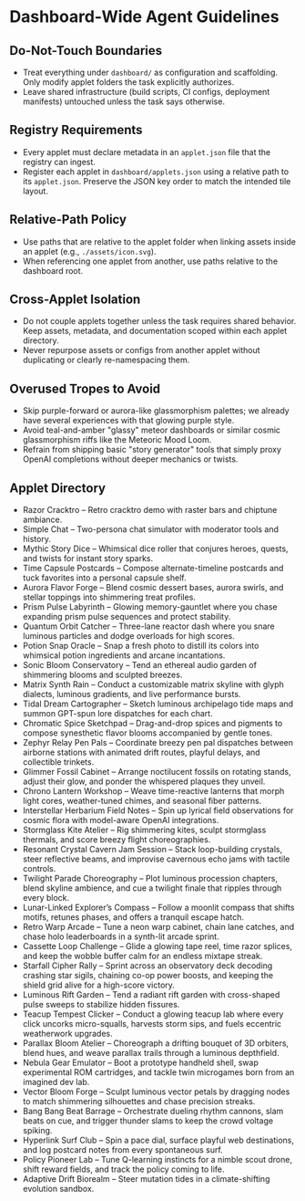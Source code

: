 # Dashboard-Wide Agent Guidelines

## Do-Not-Touch Boundaries
- Treat everything under `dashboard/` as configuration and scaffolding. Only modify applet folders the task explicitly authorizes.
- Leave shared infrastructure (build scripts, CI configs, deployment manifests) untouched unless the task says otherwise.

## Registry Requirements
- Every applet must declare metadata in an `applet.json` file that the registry can ingest.
- Register each applet in `dashboard/applets.json` using a relative path to its `applet.json`. Preserve the JSON key order to match the intended tile layout.

## Relative-Path Policy
- Use paths that are relative to the applet folder when linking assets inside an applet (e.g., `./assets/icon.svg`).
- When referencing one applet from another, use paths relative to the dashboard root.

## Cross-Applet Isolation
- Do not couple applets together unless the task requires shared behavior. Keep assets, metadata, and documentation scoped within each applet directory.
- Never repurpose assets or configs from another applet without duplicating or clearly re-namespacing them.

## Overused Tropes to Avoid
- Skip purple-forward or aurora-like glassmorphism palettes; we already have several experiences with that glowing purple style.
- Avoid teal-and-amber "glassy" meteor dashboards or similar cosmic glassmorphism riffs like the Meteoric Mood Loom.
- Refrain from shipping basic "story generator" tools that simply proxy OpenAI completions without deeper mechanics or twists.

## Applet Directory
- Razor Cracktro – Retro cracktro demo with raster bars and chiptune ambiance.
- Simple Chat – Two-persona chat simulator with moderator tools and history.
- Mythic Story Dice – Whimsical dice roller that conjures heroes, quests, and twists for instant story sparks.
- Time Capsule Postcards – Compose alternate-timeline postcards and tuck favorites into a personal capsule shelf.
- Aurora Flavor Forge – Blend cosmic dessert bases, aurora swirls, and stellar toppings into shimmering treat profiles.
- Prism Pulse Labyrinth – Glowing memory-gauntlet where you chase expanding prism pulse sequences and protect stability.
- Quantum Orbit Catcher – Three-lane reactor dash where you snare luminous particles and dodge overloads for high scores.
- Potion Snap Oracle – Snap a fresh photo to distill its colors into whimsical potion ingredients and arcane incantations.
- Sonic Bloom Conservatory – Tend an ethereal audio garden of shimmering blooms and sculpted breezes.
- Matrix Synth Rain – Conduct a customizable matrix skyline with glyph dialects, luminous gradients, and live performance bursts.
- Tidal Dream Cartographer – Sketch luminous archipelago tide maps and summon GPT-spun lore dispatches for each chart.
- Chromatic Spice Sketchpad – Drag-and-drop spices and pigments to compose synesthetic flavor blooms accompanied by gentle tones.
- Zephyr Relay Pen Pals – Coordinate breezy pen pal dispatches between airborne stations with animated drift routes, playful delays, and collectible trinkets.
- Glimmer Fossil Cabinet – Arrange noctilucent fossils on rotating stands, adjust their glow, and ponder the whispered plaques they unveil.
- Chrono Lantern Workshop – Weave time-reactive lanterns that morph light cores, weather-tuned chimes, and seasonal fiber patterns.
- Interstellar Herbarium Field Notes – Spin up lyrical field observations for cosmic flora with model-aware OpenAI integrations.
- Stormglass Kite Atelier – Rig shimmering kites, sculpt stormglass thermals, and score breezy flight choreographies.
- Resonant Crystal Cavern Jam Session – Stack loop-building crystals, steer reflective beams, and improvise cavernous echo jams with tactile controls.
- Twilight Parade Choreography – Plot luminous procession chapters, blend skyline ambience, and cue a twilight finale that ripples through every block.
- Lunar-Linked Explorer’s Compass – Follow a moonlit compass that shifts motifs, retunes phases, and offers a tranquil escape hatch.
- Retro Warp Arcade – Tune a neon warp cabinet, chain lane catches, and chase holo leaderboards in a synth-lit arcade sprint.
- Cassette Loop Challenge – Glide a glowing tape reel, time razor splices, and keep the wobble buffer calm for an endless mixtape streak.
- Starfall Cipher Rally – Sprint across an observatory deck decoding crashing star sigils, chaining co-op power boosts, and keeping the shield grid alive for a high-score victory.
- Luminous Rift Garden – Tend a radiant rift garden with cross-shaped pulse sweeps to stabilize hidden fissures.
- Teacup Tempest Clicker – Conduct a glowing teacup lab where every click uncorks micro-squalls, harvests storm sips, and fuels eccentric weatherwork upgrades.
- Parallax Bloom Atelier – Choreograph a drifting bouquet of 3D orbiters, blend hues, and weave parallax trails through a luminous depthfield.
- Nebula Gear Emulator – Boot a prototype handheld shell, swap experimental ROM cartridges, and tackle twin microgames born from an imagined dev lab.
- Vector Bloom Forge – Sculpt luminous vector petals by dragging nodes to match shimmering silhouettes and chase precision streaks.
- Bang Bang Beat Barrage – Orchestrate dueling rhythm cannons, slam beats on cue, and trigger thunder slams to keep the crowd voltage spiking.
- Hyperlink Surf Club – Spin a pace dial, surface playful web destinations, and log postcard notes from every spontaneous surf.
- Policy Pioneer Lab – Tune Q-learning instincts for a nimble scout drone, shift reward fields, and track the policy coming to life.
- Adaptive Drift Biorealm – Steer mutation tides in a climate-shifting evolution sandbox.
